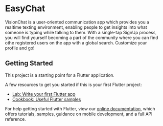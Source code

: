 # EasyChat

VisionChat is a user-oriented communication app which provides you a realtime texting environment, enabling people to get insights into what someone is typing while talking to them. With a single-tap SignUp process, you will find yourself becoming a part of the community where you can find othe registered users on the app with a global search. Customize your profile and go!

## Getting Started

This project is a starting point for a Flutter application.

A few resources to get you started if this is your first Flutter project:

- [Lab: Write your first Flutter app](https://flutter.dev/docs/get-started/codelab)
- [Cookbook: Useful Flutter samples](https://flutter.dev/docs/cookbook)

For help getting started with Flutter, view our
[online documentation](https://flutter.dev/docs), which offers tutorials,
samples, guidance on mobile development, and a full API reference.
